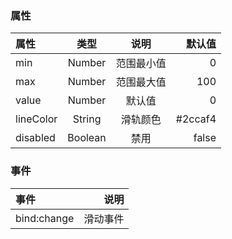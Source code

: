 ### 属性
属性 | 类型 | 说明 | 默认值
:- | :-: | :-: | -: 
min | Number | 范围最小值 | 0
max | Number  | 范围最大值| 100
value | Number | 默认值 | 0
lineColor | String | 滑轨颜色 | #2ccaf4
disabled | Boolean | 禁用 | false

### 事件
事件 | 说明
:- | -:
bind:change | 滑动事件
